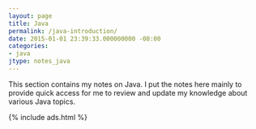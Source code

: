 ```yaml
---
layout: page
title: Java
permalink: /java-introduction/
date: 2015-01-01 23:39:33.000000000 -08:00
categories:
- java
jtype: notes_java
---
```


This section contains my notes on Java. I put the notes here mainly to provide quick access for me to review and update my knowledge about various Java topics.

{% include ads.html %}
